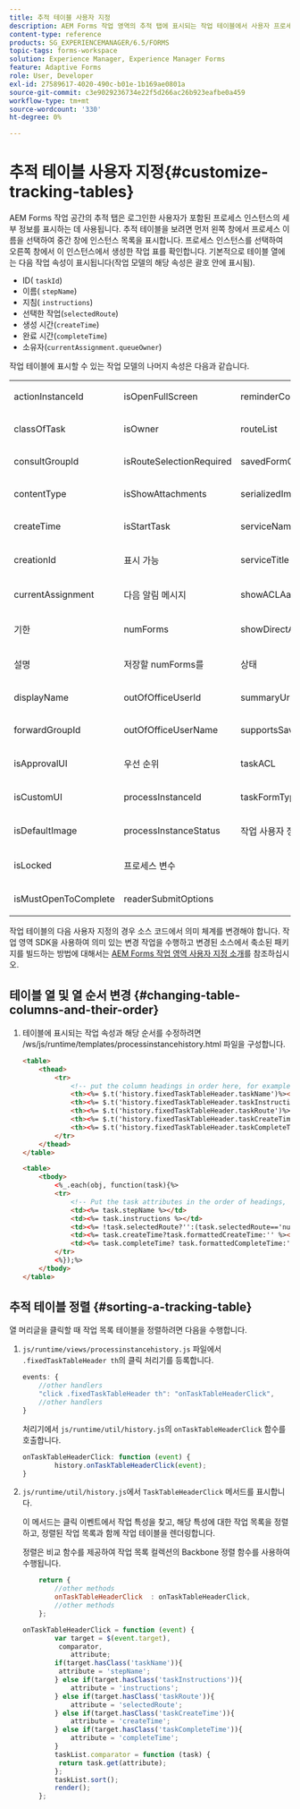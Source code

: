 ```yaml
---
title: 추적 테이블 사용자 지정
description: AEM Forms 작업 영역의 추적 탭에 표시되는 작업 테이블에서 사용자 프로세스 세부 정보 표시를 사용자 지정하는 방법
content-type: reference
products: SG_EXPERIENCEMANAGER/6.5/FORMS
topic-tags: forms-workspace
solution: Experience Manager, Experience Manager Forms
feature: Adaptive Forms
role: User, Developer
exl-id: 27589617-4020-490c-b01e-1b169ae0801a
source-git-commit: c3e9029236734e22f5d266ac26b923eafbe0a459
workflow-type: tm+mt
source-wordcount: '330'
ht-degree: 0%

---
```


# 추적 테이블 사용자 지정{#customize-tracking-tables}

AEM Forms 작업 공간의 추적 탭은 로그인한 사용자가 포함된 프로세스 인스턴스의 세부 정보를 표시하는 데 사용됩니다. 추적 테이블을 보려면 먼저 왼쪽 창에서 프로세스 이름을 선택하여 중간 창에 인스턴스 목록을 표시합니다. 프로세스 인스턴스를 선택하여 오른쪽 창에서 이 인스턴스에서 생성한 작업 표를 확인합니다. 기본적으로 테이블 열에는 다음 작업 속성이 표시됩니다(작업 모델의 해당 속성은 괄호 안에 표시됨).

* ID( `taskId`)
* 이름( `stepName`)
* 지침( `instructions`)
* 선택한 작업(`selectedRoute`)
* 생성 시간(`createTime`)
* 완료 시간(`completeTime`)
* 소유자(`currentAssignment.queueOwner`)

작업 테이블에 표시할 수 있는 작업 모델의 나머지 속성은 다음과 같습니다.

<table>
 <tbody>
  <tr>
   <td><p>actionInstanceId</p> </td>
   <td><p>isOpenFullScreen</p> </td>
   <td><p>reminderCount</p> </td>
  </tr>
  <tr>
   <td><p>classOfTask</p> </td>
   <td><p>isOwner</p> </td>
   <td><p>routeList</p> </td>
  </tr>
  <tr>
   <td><p>consultGroupId</p> </td>
   <td><p>isRouteSelectionRequired</p> </td>
   <td><p>savedFormCount</p> </td>
  </tr>
  <tr>
   <td><p>contentType</p> </td>
   <td><p>isShowAttachments</p> </td>
   <td><p>serializedImageTicket</p> </td>
  </tr>
  <tr>
   <td><p>createTime</p> </td>
   <td><p>isStartTask</p> </td>
   <td><p>serviceName</p> </td>
  </tr>
  <tr>
   <td><p>creationId</p> </td>
   <td><p>표시 가능</p> </td>
   <td><p>serviceTitle</p> </td>
  </tr>
  <tr>
   <td><p>currentAssignment</p> </td>
   <td><p>다음 알림 메시지</p> </td>
   <td><p>showACLAactions</p> </td>
  </tr>
  <tr>
   <td><p>기한</p> </td>
   <td><p>numForms</p> </td>
   <td><p>showDirectActions</p> </td>
  </tr>
  <tr>
   <td><p>설명</p> </td>
   <td><p>저장할 numForms를</p> </td>
   <td><p>상태</p> </td>
  </tr>
  <tr>
   <td><p>displayName</p> </td>
   <td><p>outOfOfficeUserId</p> </td>
   <td><p>summaryUrl</p> </td>
  </tr>
  <tr>
   <td><p>forwardGroupId</p> </td>
   <td><p>outOfOfficeUserName</p> </td>
   <td><p>supportsSave</p> </td>
  </tr>
  <tr>
   <td><p>isApprovalUI</p> </td>
   <td><p>우선 순위</p> </td>
   <td><p>taskACL</p> </td>
  </tr>
  <tr>
   <td><p>isCustomUI</p> </td>
   <td><p>processInstanceId</p> </td>
   <td><p>taskFormType</p> </td>
  </tr>
  <tr>
   <td><p>isDefaultImage</p> </td>
   <td><p>processInstanceStatus</p> </td>
   <td><p>작업 사용자 정보</p> </td>
  </tr>
  <tr>
   <td><p>isLocked</p> </td>
   <td><p>프로세스 변수</p> </td>
   <td> </td>
  </tr>
  <tr>
   <td><p>isMustOpenToComplete</p> </td>
   <td><p>readerSubmitOptions</p> </td>
   <td> </td>
  </tr>
 </tbody>
</table>

작업 테이블의 다음 사용자 지정의 경우 소스 코드에서 의미 체계를 변경해야 합니다. 작업 영역 SDK을 사용하여 의미 있는 변경 작업을 수행하고 변경된 소스에서 축소된 패키지를 빌드하는 방법에 대해서는 [AEM Forms 작업 영역 사용자 지정 소개](/help/forms/using/introduction-customizing-html-workspace.md)를 참조하십시오.

## 테이블 열 및 열 순서 변경 {#changing-table-columns-and-their-order}

1. 테이블에 표시되는 작업 속성과 해당 순서를 수정하려면 /ws/js/runtime/templates/processinstancehistory.html 파일을 구성합니다.

   ```html
   <table>
       <thead>
           <tr>
               <!-- put the column headings in order here, for example-->
               <th><%= $.t('history.fixedTaskTableHeader.taskName')%></th>
               <th><%= $.t('history.fixedTaskTableHeader.taskInstructions')%></th>
               <th><%= $.t('history.fixedTaskTableHeader.taskRoute')%></th>
               <th><%= $.t('history.fixedTaskTableHeader.taskCreateTime')%></th>
               <th><%= $.t('history.fixedTaskTableHeader.taskCompleteTime')%></th>
           </tr>
       </thead>
   </table>
   ```

   ```html
   <table>
       <tbody>
           <%_.each(obj, function(task){%>
           <tr>
               <!-- Put the task attributes in the order of headings, for example, -->
               <td><%= task.stepName %></td>
               <td><%= task.instructions %></td>
               <td><%= !task.selectedRoute?'':(task.selectedRoute=='null'?'Default':task.selectedRoute) %></td>
               <td><%= task.createTime?task.formattedCreateTime:'' %></td>
               <td><%= task.completeTime? task.formattedCompleteTime:'' %></td>
           </tr>
           <%});%>
       </tbody>
   </table>
   ```

## 추적 테이블 정렬 {#sorting-a-tracking-table}

열 머리글을 클릭할 때 작업 목록 테이블을 정렬하려면 다음을 수행합니다.

1. `js/runtime/views/processinstancehistory.js` 파일에서 `.fixedTaskTableHeader th`의 클릭 처리기를 등록합니다.

   ```javascript
   events: {
       //other handlers
       "click .fixedTaskTableHeader th": "onTaskTableHeaderClick",
       //other handlers
   }
   ```

   처리기에서 `js/runtime/util/history.js`의 `onTaskTableHeaderClick` 함수를 호출합니다.

   ```javascript
   onTaskTableHeaderClick: function (event) {
           history.onTaskTableHeaderClick(event);
   }
   ```

1. `js/runtime/util/history.js`에서 `TaskTableHeaderClick` 메서드를 표시합니다.

   이 메서드는 클릭 이벤트에서 작업 특성을 찾고, 해당 특성에 대한 작업 목록을 정렬하고, 정렬된 작업 목록과 함께 작업 테이블을 렌더링합니다.

   정렬은 비교 함수를 제공하여 작업 목록 컬렉션의 Backbone 정렬 함수를 사용하여 수행됩니다.

   ```javascript
       return {
           //other methods
           onTaskTableHeaderClick  : onTaskTableHeaderClick,
           //other methods
       };
   ```

   ```javascript
   onTaskTableHeaderClick = function (event) {
           var target = $(event.target),
            comparator,
               attribute;
           if(target.hasClass('taskName')){
            attribute = 'stepName';
           } else if(target.hasClass('taskInstructions')){
               attribute = 'instructions';
           } else if(target.hasClass('taskRoute')){
               attribute = 'selectedRoute';
           } else if(target.hasClass('taskCreateTime')){
               attribute = 'createTime';
           } else if(target.hasClass('taskCompleteTime')){
               attribute = 'completeTime';
           }
           taskList.comparator = function (task) {
            return task.get(attribute);
           };
           taskList.sort();
           render();
       };
   ```
